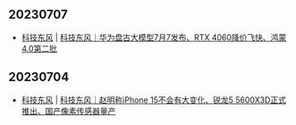 ## 20230707
- [科技东风](https://m.smzdm.com/tag/tn0400v/) | [科技东风｜华为盘古大模型7月7发布、RTX 4060降价飞快、鸿蒙4.0第二批](https://post.m.smzdm.com/p/arq7xvqz/)

## 20230704
- [科技东风](https://m.smzdm.com/tag/tn0400v/) | [科技东风｜赵明称iPhone 15不会有大变化、锐龙5 5600X3D正式推出、国产像素传感器量产](https://post.m.smzdm.com/p/a60nrlxe/)

